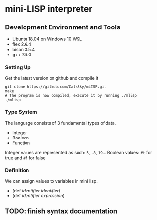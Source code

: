 # mini-LISP interpreter

## Development Environment and Tools
* Ubuntu 18.04 on Windows 10 WSL
* flex 2.6.4
* bison 3.5.4
* g++ 7.5.0

### Setting Up
Get the latest version on github and compile it
```shell=
git clone https://github.com/CatsSky/mLISP.git
make
# The program is now compiled, execute it by running ./mlisp
./mlisp
```

### Type System
The language consists of 3 fundamental types of data.
* Integer
* Boolean
* Function

Integer values are represented as such: `5`, `-8`, `19`...
Boolean values: `#t` for true and `#f` for false

### Definition
We can assign values to variables in mini lisp.

* (def *identifier* *identifier*)
* (def *identifier* *expression*)

## TODO: finish syntax documentation
